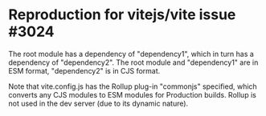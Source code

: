 # Reproduction for vitejs/vite issue #3024

The root module has a dependency of "dependency1", which in turn has a dependency of "dependency2".
The root module and "dependency1" are in ESM format, "dependency2" is in CJS format.

Note that vite.config.js has the Rollup plug-in "commonjs" specified, which converts any CJS modules to ESM modules for Production builds.
Rollup is not used in the dev server (due to its dynamic nature).
